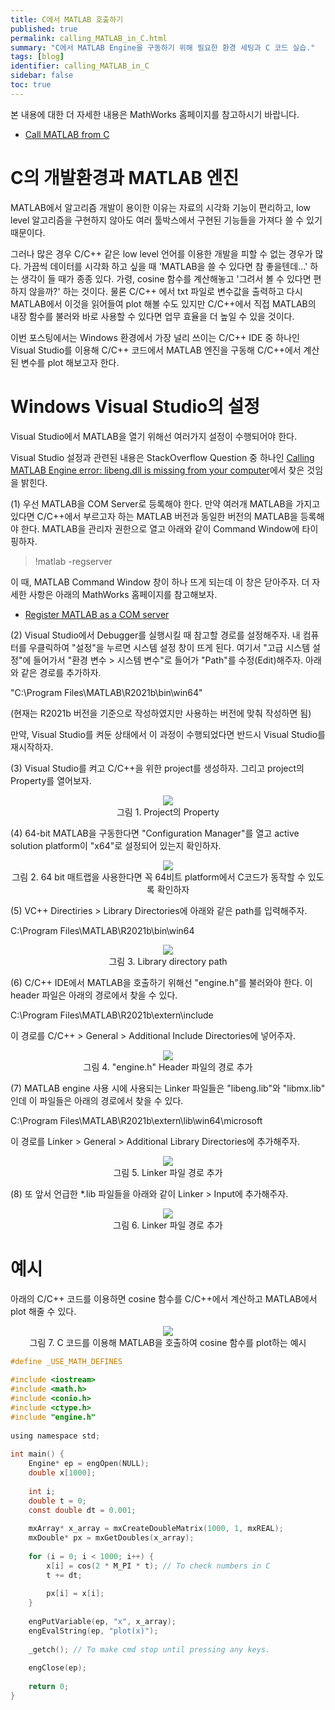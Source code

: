```yaml
---
title: C에서 MATLAB 호출하기
published: true
permalink: calling_MATLAB_in_C.html
summary: "C에서 MATLAB Engine을 구동하기 위해 필요한 환경 세팅과 C 코드 실습."
tags: [blog]
identifier: calling_MATLAB_in_C
sidebar: false
toc: true
---
```


본 내용에 대한 더 자세한 내용은 MathWorks 홈페이지를 참고하시기 바랍니다.

- [Call MATLAB from C](https://www.mathworks.com/help/matlab/calling-matlab-engine-from-c-programs-1.html?s_tid=CRUX_lftnav)

# C의 개발환경과 MATLAB 엔진

MATLAB에서 알고리즘 개발이 용이한 이유는 자료의 시각화 기능이 편리하고, low level 알고리즘을 구현하지 않아도 여러 툴박스에서 구현된 기능들을 가져다 쓸 수 있기 때문이다.

그러나 많은 경우 C/C++ 같은 low level 언어를 이용한 개발을 피할 수 없는 경우가 많다. 가끔씩 데이터를 시각화 하고 싶을 때 'MATLAB을 쓸 수 있다면 참 좋을텐데...' 하는 생각이 들 때가 종종 있다. 가령, cosine 함수를 계산해놓고 '그려서 볼 수 있다면 편하지 않을까?' 하는 것이다. 물론 C/C++ 에서 txt 파일로 변수값을 출력하고 다시 MATLAB에서 이것을 읽어들여 plot 해볼 수도 있지만 C/C++에서 직접 MATLAB의 내장 함수를 불러와 바로 사용할 수 있다면 업무 효율을 더 높일 수 있을 것이다.

이번 포스팅에서는 Windows 환경에서 가장 널리 쓰이는 C/C++ IDE 중 하나인 Visual Studio를 이용해 C/C++ 코드에서 MATLAB 엔진을 구동해 C/C++에서 계산된 변수를 plot 해보고자 한다. 

# Windows Visual Studio의 설정

Visual Studio에서 MATLAB을 열기 위해선 여러가지 설정이 수행되어야 한다.

Visual Studio 설정과 관련된 내용은 StackOverflow Question 중 하나인 [Calling MATLAB Engine error: libeng.dll is missing from your computer](https://stackoverflow.com/questions/37470396/calling-matlab-engine-error-libeng-dll-is-missing-from-your-computer)에서 찾은 것임을 밝힌다.

(1) 우선 MATLAB을 COM Server로 등록해야 한다. 만약 여러개 MATLAB을 가지고 있다면 C/C++에서 부르고자 하는 MATLAB 버전과 동일한 버전의 MATLAB을 등록해야 한다. MATLAB을 관리자 권한으로 열고 아래와 같이 Command Window에 타이핑하자.

>!matlab -regserver

이 때, MATLAB Command Window 창이 하나 뜨게 되는데 이 창은 닫아주자. 더 자세한 사항은 아래의 MathWorks 홈페이지를 참고해보자.

- [Register MATLAB as a COM server](https://www.mathworks.com/help/matlab/matlab_external/registering-matlab-software-as-a-com-server.html)  

(2) Visual Studio에서 Debugger를 실행시킬 때 참고할 경로를 설정해주자. 내 컴퓨터를 우클릭하여 "설정"을 누르면 시스템 설정 창이 뜨게 된다. 여기서 "고급 시스템 설정"에 들어가서 "환경 변수 > 시스템 변수"로 들어가 "Path"를 수정(Edit)해주자. 아래와 같은 경로를 추가하자.

"C:\Program Files\MATLAB\R2021b\bin\win64"

(현재는 R2021b 버전을 기준으로 작성하였지만 사용하는 버전에 맞춰 작성하면 됨)

만약, Visual Studio를 켜둔 상태에서 이 과정이 수행되었다면 반드시 Visual Studio를 재시작하자. 

(3) Visual Studio를 켜고 C/C++을 위한 project를 생성하자. 그리고 project의 Property를 열어보자.

<p align = "center">
  <img src = "https://raw.githubusercontent.com/angeloyeo/angeloyeo.github.io/master/pics/2022-06-20-calling_MATLAB_in_C/pic1.jpg">
  <br>
  그림 1. Project의 Property
</p>

(4) 64-bit MATLAB을 구동한다면 "Configuration Manager"를 열고 active solution platform이 "x64"로 설정되어 있는지 확인하자.

<p align = "center">
  <img src = "https://raw.githubusercontent.com/angeloyeo/angeloyeo.github.io/master/pics/2022-06-20-calling_MATLAB_in_C/pic2.jpg">
  <br>
  그림 2. 64 bit 매트랩을 사용한다면 꼭 64비트 platform에서 C코드가 동작할 수 있도록 확인하자
</p>

(5) VC++ Directiries > Library Directories에 아래와 같은 path를 입력해주자.

C:\Program Files\MATLAB\R2021b\bin\win64

<p align = "center">
  <img src = "https://raw.githubusercontent.com/angeloyeo/angeloyeo.github.io/master/pics/2022-06-20-calling_MATLAB_in_C/pic3.jpg">
  <br>
  그림 3. Library directory path
</p>

(6) C/C++ IDE에서 MATLAB을 호출하기 위해선 "engine.h"를 불러와야 한다. 이 header 파일은 아래의 경로에서 찾을 수 있다.

C:\Program Files\MATLAB\R2021b\extern\include

이 경로를 C/C++ > General > Additional Include Directories에 넣어주자.

<p align = "center">
  <img src = "https://raw.githubusercontent.com/angeloyeo/angeloyeo.github.io/master/pics/2022-06-20-calling_MATLAB_in_C/pic4.jpg">
  <br>
  그림 4. "engine.h" Header 파일의 경로 추가
</p>

(7) MATLAB engine 사용 시에 사용되는 Linker 파일들은 "libeng.lib"와 "libmx.lib" 인데 이 파일들은 아래의 경로에서 찾을 수 있다.

C:\Program Files\MATLAB\R2021b\extern\lib\win64\microsoft

이 경로를 Linker > General > Additional Library Directories에 추가해주자.

<p align = "center">
  <img src = "https://raw.githubusercontent.com/angeloyeo/angeloyeo.github.io/master/pics/2022-06-20-calling_MATLAB_in_C/pic5.jpg">
  <br>
  그림 5. Linker 파일 경로 추가
</p>

(8) 또 앞서 언급한 *.lib 파일들을 아래와 같이 Linker > Input에 추가해주자.

<p align = "center">
  <img src = "https://raw.githubusercontent.com/angeloyeo/angeloyeo.github.io/master/pics/2022-06-20-calling_MATLAB_in_C/pic6.jpg">
  <br>
  그림 6. Linker 파일 경로 추가
</p>


# 예시

아래의 C/C++ 코드를 이용하면 cosine 함수를 C/C++에서 계산하고 MATLAB에서 plot 해줄 수 있다.

<p align = "center">
  <img src = "https://raw.githubusercontent.com/angeloyeo/angeloyeo.github.io/master/pics/2022-06-20-calling_MATLAB_in_C/pic7.jpg">
  <br>
  그림 7. C 코드를 이용해 MATLAB을 호출하여 cosine 함수를 plot하는 예시
</p>

```c
#define _USE_MATH_DEFINES
 
#include <iostream>
#include <math.h>
#include <conio.h>
#include <ctype.h>
#include "engine.h"
 
using namespace std;
 
int main() {
    Engine* ep = engOpen(NULL);
    double x[1000];
 
    int i;
    double t = 0;
    const double dt = 0.001;
 
    mxArray* x_array = mxCreateDoubleMatrix(1000, 1, mxREAL);
    mxDouble* px = mxGetDoubles(x_array);
 
    for (i = 0; i < 1000; i++) {
        x[i] = cos(2 * M_PI * t); // To check numbers in C
        t += dt;
 
        px[i] = x[i];
    }
 
    engPutVariable(ep, "x", x_array);
    engEvalString(ep, "plot(x)");
   
    _getch(); // To make cmd stop until pressing any keys.
 
    engClose(ep);
 
    return 0;
}
 
```